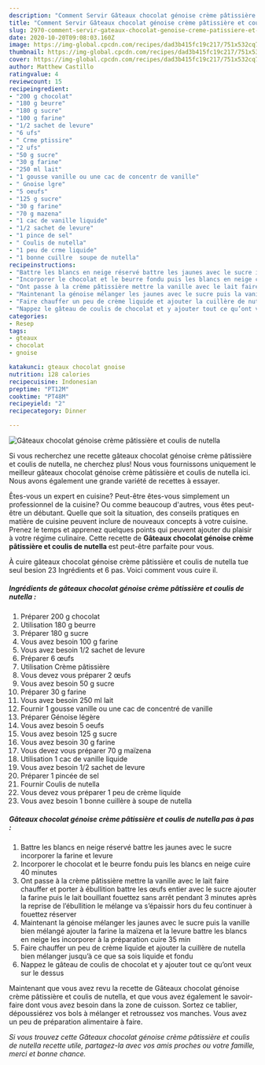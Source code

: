 ```yaml
---
description: "Comment Servir Gâteaux chocolat génoise crème pâtissière et coulis de nutella"
title: "Comment Servir Gâteaux chocolat génoise crème pâtissière et coulis de nutella"
slug: 2970-comment-servir-gateaux-chocolat-genoise-creme-patissiere-et-coulis-de-nutella
date: 2020-10-20T09:08:03.160Z
image: https://img-global.cpcdn.com/recipes/dad3b415fc19c217/751x532cq70/gateaux-chocolat-genoise-creme-patissiere-et-coulis-de-nutella-photo-principale-de-la-recette.jpg
thumbnail: https://img-global.cpcdn.com/recipes/dad3b415fc19c217/751x532cq70/gateaux-chocolat-genoise-creme-patissiere-et-coulis-de-nutella-photo-principale-de-la-recette.jpg
cover: https://img-global.cpcdn.com/recipes/dad3b415fc19c217/751x532cq70/gateaux-chocolat-genoise-creme-patissiere-et-coulis-de-nutella-photo-principale-de-la-recette.jpg
author: Matthew Castillo
ratingvalue: 4
reviewcount: 15
recipeingredient:
- "200 g chocolat"
- "180 g beurre"
- "180 g sucre"
- "100 g farine"
- "1/2 sachet de levure"
- "6 ufs"
- " Crme ptissire"
- "2 ufs"
- "50 g sucre"
- "30 g farine"
- "250 ml lait"
- "1 gousse vanille ou une cac de concentr de vanille"
- " Gnoise lgre"
- "5 oeufs"
- "125 g sucre"
- "30 g farine"
- "70 g mazena"
- "1 cac de vanille liquide"
- "1/2 sachet de levure"
- "1 pince de sel"
- " Coulis de nutella"
- "1 peu de crme liquide"
- "1 bonne cuillre  soupe de nutella"
recipeinstructions:
- "Battre les blancs en neige réservé battre les jaunes avec le sucre incorporer la farine et levure"
- "Incorporer le chocolat et le beurre fondu puis les blancs en neige cuire 40 minutes"
- "Ont passe à la crème pâtissière mettre la vanille avec le lait faire chauffer et porter à ébullition battre les œufs entier avec le sucre ajouter la farine puis le lait bouillant fouettez sans arrêt pendant 3 minutes après la reprise de l’ébullition le mélange va s’épaissir hors du feu continuer à fouettez réserver"
- "Maintenant la génoise mélanger les jaunes avec le sucre puis la vanille bien mélangé ajouter la farine la maïzena et la levure battre les blancs en neige les incorporer à la préparation cuire 35 min"
- "Faire chauffer un peu de crème liquide et ajouter la cuillère de nutella bien mélanger jusqu’à ce que sa sois liquide et fondu"
- "Nappez le gâteau de coulis de chocolat et y ajouter tout ce qu’ont veux sur le dessus"
categories:
- Resep
tags:
- gteaux
- chocolat
- gnoise

katakunci: gteaux chocolat gnoise 
nutrition: 128 calories
recipecuisine: Indonesian
preptime: "PT12M"
cooktime: "PT48M"
recipeyield: "2"
recipecategory: Dinner

---
```



![Gâteaux chocolat génoise crème pâtissière et coulis de nutella](https://img-global.cpcdn.com/recipes/dad3b415fc19c217/751x532cq70/gateaux-chocolat-genoise-creme-patissiere-et-coulis-de-nutella-photo-principale-de-la-recette.jpg)

Si vous recherchez une recette gâteaux chocolat génoise crème pâtissière et coulis de nutella, ne cherchez plus! Nous vous fournissons uniquement le meilleur gâteaux chocolat génoise crème pâtissière et coulis de nutella ici. Nous avons également une grande variété de recettes à essayer.

Êtes-vous un expert en cuisine? Peut-être êtes-vous simplement un professionnel de la cuisine? Ou comme beaucoup d'autres, vous êtes peut-être un débutant. Quelle que soit la situation, des conseils pratiques en matière de cuisine peuvent inclure de nouveaux concepts à votre cuisine. Prenez le temps et apprenez quelques points qui peuvent ajouter du plaisir à votre régime culinaire. Cette recette de <strong> Gâteaux chocolat génoise crème pâtissière et coulis de nutella </strong> est peut-être parfaite pour vous.

<!--inarticleads1-->

À cuire gâteaux chocolat génoise crème pâtissière et coulis de nutella tue seul besion 23 Ingrédients et 6 pas. Voici comment vous cuire il.

##### Ingrédients de gâteaux chocolat génoise crème pâtissière et coulis de nutella :

1. Préparer 200 g chocolat
1. Utilisation 180 g beurre
1. Préparer 180 g sucre
1. Vous avez besoin 100 g farine
1. Vous avez besoin 1/2 sachet de levure
1. Préparer 6 œufs
1. Utilisation  Crème pâtissière
1. Vous devez vous préparer 2 œufs
1. Vous avez besoin 50 g sucre
1. Préparer 30 g farine
1. Vous avez besoin 250 ml lait
1. Fournir 1 gousse vanille ou une cac de concentré de vanille
1. Préparer  Génoise légère
1. Vous avez besoin 5 oeufs
1. Vous avez besoin 125 g sucre
1. Vous avez besoin 30 g farine
1. Vous devez vous préparer 70 g maïzena
1. Utilisation 1 cac de vanille liquide
1. Vous avez besoin 1/2 sachet de levure
1. Préparer 1 pincée de sel
1. Fournir  Coulis de nutella
1. Vous devez vous préparer 1 peu de crème liquide
1. Vous avez besoin 1 bonne cuillère à soupe de nutella




<!--inarticleads2-->

##### Gâteaux chocolat génoise crème pâtissière et coulis de nutella pas à pas :

1. Battre les blancs en neige réservé battre les jaunes avec le sucre incorporer la farine et levure
1. Incorporer le chocolat et le beurre fondu puis les blancs en neige cuire 40 minutes
1. Ont passe à la crème pâtissière mettre la vanille avec le lait faire chauffer et porter à ébullition battre les œufs entier avec le sucre ajouter la farine puis le lait bouillant fouettez sans arrêt pendant 3 minutes après la reprise de l’ébullition le mélange va s’épaissir hors du feu continuer à fouettez réserver
1. Maintenant la génoise mélanger les jaunes avec le sucre puis la vanille bien mélangé ajouter la farine la maïzena et la levure battre les blancs en neige les incorporer à la préparation cuire 35 min
1. Faire chauffer un peu de crème liquide et ajouter la cuillère de nutella bien mélanger jusqu’à ce que sa sois liquide et fondu
1. Nappez le gâteau de coulis de chocolat et y ajouter tout ce qu’ont veux sur le dessus




<!--inarticleads1-->

<p>
Maintenant que vous avez revu la recette de Gâteaux chocolat génoise crème pâtissière et coulis de nutella, et que vous avez également le savoir-faire dont vous avez besoin dans la zone de cuisson. Sortez ce tablier, dépoussiérez vos bols à mélanger et retroussez vos manches. Vous avez un peu de préparation alimentaire à faire.
</p>

<p>
<i>Si vous trouvez cette Gâteaux chocolat génoise crème pâtissière et coulis de nutella recette utile, partagez-la avec vos amis proches ou votre famille, merci et bonne chance.</i>
</p>

